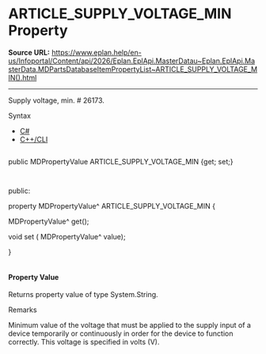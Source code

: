 # ARTICLE_SUPPLY_VOLTAGE_MIN Property

**Source URL:** https://www.eplan.help/en-us/Infoportal/Content/api/2026/Eplan.EplApi.MasterDatau~Eplan.EplApi.MasterData.MDPartsDatabaseItemPropertyList~ARTICLE_SUPPLY_VOLTAGE_MIN().html

---

Supply voltage, min. # 26173.

Syntax

- [C#](#i-syntax-CS)
- [C++/CLI](#i-syntax-CPP2005)

```
```
public MDPropertyValue ARTICLE_SUPPLY_VOLTAGE_MIN {get; set;}
```
```

```
```
public:

property MDPropertyValue^ ARTICLE_SUPPLY_VOLTAGE_MIN {

   MDPropertyValue^ get();

   void set (    MDPropertyValue^ value);

}
```
```

#### Property Value

Returns property value of type System.String.

Remarks

Minimum value of the voltage that must be applied to the supply input of a device temporarily or continuously in order for the device to function correctly. This voltage is specified in volts (V).
